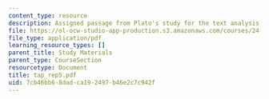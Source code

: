```yaml
---
content_type: resource
description: Assigned passage from Plato's study for the text analysis presentation.
file: https://ol-ocw-studio-app-production.s3.amazonaws.com/courses/24-200-ancient-philosophy-fall-2004/7cb46bb68dadca192497b46e2c7c942f_tap_rep5.pdf
file_type: application/pdf
learning_resource_types: []
parent_title: Study Materials
parent_type: CourseSection
resourcetype: Document
title: tap_rep5.pdf
uid: 7cb46bb6-8dad-ca19-2497-b46e2c7c942f
---
```

